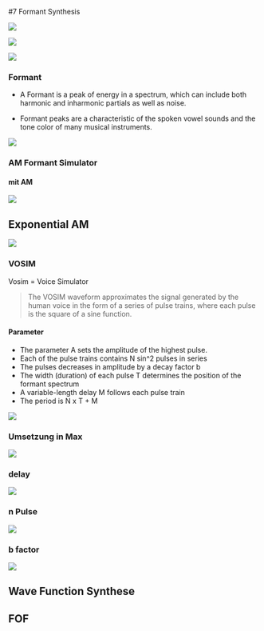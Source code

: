#7 Formant Synthesis

![](K7/mechanism.png)

![](K7/voice.png)

![](K7/exp2.png)

### Formant

- A Formant is a peak of energy in a spectrum, which can include both harmonic and inharmonic partials as well as noise. 

- Formant peaks are a characteristic of the spoken vowel sounds and the tone color of many musical instruments.


![](K7/formant.png)

### AM Formant Simulator

#### mit AM

![](K7/AM.png)

## Exponential AM

![](K7/AM2.png)

### VOSIM

Vosim = Voice Simulator

> The VOSIM waveform approximates the signal generated by the human voice in the form of a series of pulse trains, where each pulse is the square of a sine function. 
>

#### Parameter

- The parameter A sets the amplitude of the highest pulse.
- Each of the pulse trains contains N sin^2 pulses in series
- The pulses decreases in amplitude by a decay factor b
- The width (duration) of each pulse T determines the position of the formant spectrum
- A variable-length delay M follows each pulse train
- The period is N x T + M

![](K7/param.jpg)

### Umsetzung in Max

![](K7/VOSIM1.png)

### delay
![](K7/VOSIM2.png)

### n Pulse
![](K7/VOSIM3.png)

### b factor
![](K7/VOSIM4.png)


## Wave Function Synthese



## FOF
